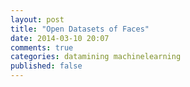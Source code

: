```yaml
---
layout: post
title: "Open Datasets of Faces"
date: 2014-03-10 20:07
comments: true
categories: datamining machinelearning
published: false
---
```

